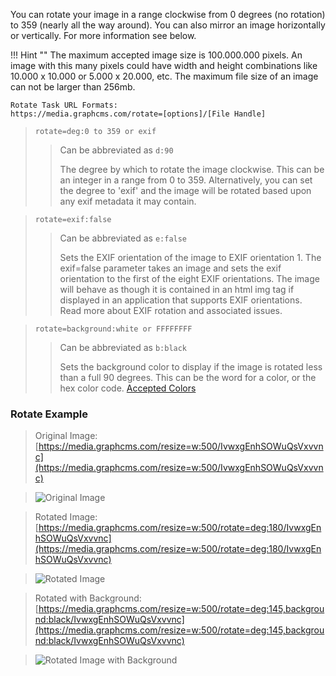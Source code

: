 You can rotate your image in a range clockwise from 0 degrees (no rotation) to 359 (nearly all the way around). You can also mirror an image horizontally or vertically. For more information see below.

!!! Hint ""
    The maximum accepted image size is 100.000.000 pixels. An image with this many pixels could have width and height combinations like 10.000 x 10.000 or 5.000 x 20.000, etc. The maximum file size of an image can not be larger than 256mb.

```
Rotate Task URL Formats:
https://media.graphcms.com/rotate=[options]/[File Handle]
```
<!-- -->
> `rotate=deg:0 to 359 or exif`
>
> > Can be abbreviated as `d:90`
> > 
> > The degree by which to rotate the image clockwise. This can be an integer in a range from 0 to 359. Alternatively, you can set the degree to 'exif' and the image will be rotated based upon any exif metadata it may contain.

<!-- -->
> `rotate=exif:false`
>
> > Can be abbreviated as `e:false`
> >
> > Sets the EXIF orientation of the image to EXIF orientation 1. The exif=false parameter takes an image and sets the exif orientation to the first of the eight EXIF orientations. The image will behave as though it is contained in an html img tag if displayed in an application that supports EXIF orientations. Read more about EXIF rotation and associated issues.

<!-- -->
> `rotate=background:white or FFFFFFFF`
>
> > Can be abbreviated as `b:black`
> >
> > Sets the background color to display if the image is rotated less than a full 90 degrees. This can be the word for a color, or the hex color code. [Accepted Colors](https://www.filestack.com/docs/image-transformations/colors)

### Rotate Example

>Original Image: [https://media.graphcms.com/resize=w:500/IvwxgEnhSOWuQsVxvvnc](https://media.graphcms.com/resize=w:500/IvwxgEnhSOWuQsVxvvnc)

>![Original Image](https://media.graphcms.com/resize=w:500/IvwxgEnhSOWuQsVxvvnc)

>Rotated Image: [https://media.graphcms.com/resize=w:500/rotate=deg:180/IvwxgEnhSOWuQsVxvvnc](https://media.graphcms.com/resize=w:500/rotate=deg:180/IvwxgEnhSOWuQsVxvvnc)

>![Rotated Image](https://media.graphcms.com/resize=w:500/rotate=deg:180/IvwxgEnhSOWuQsVxvvnc)

>Rotated with Background: [https://media.graphcms.com/resize=w:500/rotate=deg:145,background:black/IvwxgEnhSOWuQsVxvvnc](https://media.graphcms.com/resize=w:500/rotate=deg:145,background:black/IvwxgEnhSOWuQsVxvvnc)

>![Rotated Image with Background](https://media.graphcms.com/resize=w:500/rotate=deg:145,background:black/IvwxgEnhSOWuQsVxvvnc)